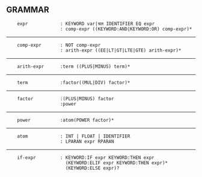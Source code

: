 ## GRAMMAR

        expr            : KEYWORD var|चल IDENTIFIER EQ expr
                        : comp-expr ((KEYWORD:AND|KEYWORD:OR) comp-expr)*

---

        comp-expr       : NOT comp-expr
                        : arith-expr ((EE|LT|GT|LTE|GTE) arith-expr)*

---

        arith-expr      :term ((PLUS|MINUS) term)*

---

        term            :factor((MUL|DIV) factor)*

---

        factor          :(PLUS|MINUS) factor
                        :power

---

        power           :atom(POWER factor)*

---

        atom            : INT | FLOAT | IDENTIFIER
                        : LPARAN expr RPARAN
---
        if-expr	        : KEYWORD:IF expr KEYWORD:THEN expr
                          (KEYWORD:ELIF expr KEYWORD:THEN expr)*
                          (KEYWORD:ELSE expr)?
